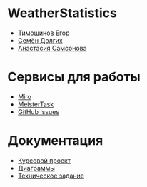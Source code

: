# WeatherStatistics
* [Тимошинов Егор](https://github.com/Morgomir1)
* [Семён Долгих](https://github.com/BlG-SEM)
* [Анастасия Самсонова](https://github.com/Nastya-Samsonova)

# Сервисы для работы
* [Miro](https://miro.com/app/board/uXjVMdmeG98=/)
* [MeisterTask](https://www.meistertask.com/app/project/ZxXL2qha/weather-statistics)
* [GitHub Issues](https://github.com/Morgomir1/WeatherStatistics/issues)

# Документация
* [Курсовой проект]()
* [Диаграммы](https://github.com/Morgomir1/WeatherStatistics/tree/main/diagramms)
* [Техническое задание]()
